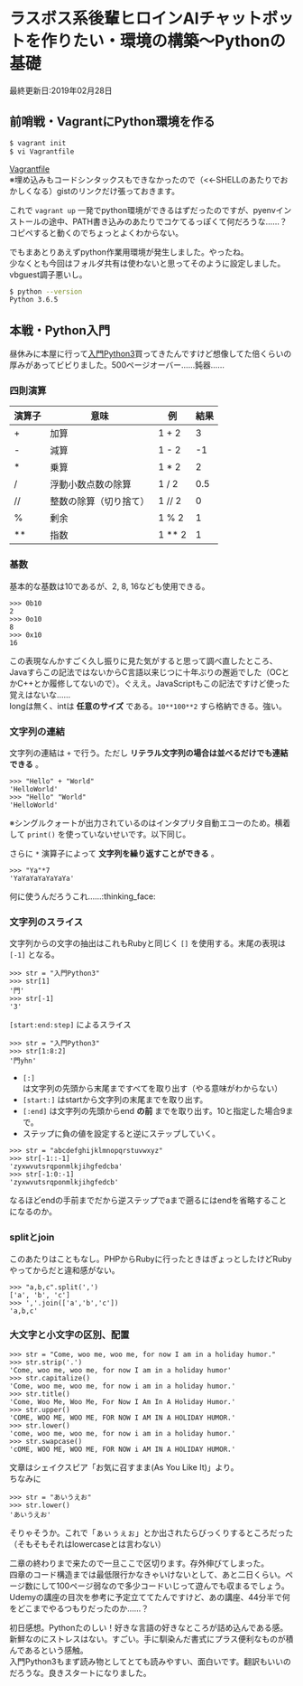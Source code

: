 # ラスボス系後輩ヒロインAIチャットボットを作りたい・環境の構築〜Pythonの基礎
最終更新日:2019年02月28日

## 前哨戦・VagrantにPython環境を作る  
  
```bash
$ vagrant init
$ vi Vagrantfile
```  
  
[Vagrantfile](https://gist.github.com/perpouh/9af2c825caddcf6236a89fbcf3bc0108)  
※埋め込みもコードシンタックスもできなかったので（<<-SHELLのあたりでおかしくなる）gistのリンクだけ張っておきます。  
  
これで `vagrant up` 一発でpython環境ができるはずだったのですが、pyenvインストールの途中、PATH書き込みのあたりでコケてるっぽくて何だろうな……？　コピペすると動くのでちょっとよくわからない。  
  
でもまあとりあえずpython作業用環境が発生しました。やったね。  
少なくとも今回はフォルダ共有は使わないと思ってそのように設定しました。vbguest調子悪いし。  
  
```bash
$ python --version
Python 3.6.5
```  
  
## 本戦・Python入門  
  
昼休みに本屋に行って[入門Python3](https://www.oreilly.co.jp/books/9784873117386/)買ってきたんですけど想像してた倍くらいの厚みがあってビビりました。500ページオーバー……鈍器……  
  
### 四則演算  
  
|演算子|意味|例|結果|  
|---|---|---|---|  
|+|加算|1 + 2|3|  
|-|減算|1 - 2|-1|  
|\*|乗算|1 \* 2|2|  
|/|浮動小数点数の除算|1 / 2|0.5|  
|//|整数の除算（切り捨て）|1 // 2|0|  
|%|剰余|1 % 2|1|  
|\**|指数|1 \** 2|1|  
  
### 基数  
基本的な基数は10であるが、2, 8, 16なども使用できる。  
  
```
>>> 0b10
2
>>> 0o10
8
>>> 0x10
16
```  
  
この表現なんかすごく久し振りに見た気がすると思って調べ直したところ、Javaすらこの記法ではないからC言語以来じつに十年ぶりの邂逅でした（OCとかC++とか履修してないので）。ぐええ。JavaScriptもこの記法ですけど使った覚えはないな……  
longは無く、intは **任意のサイズ** である。`10**100**2` すら格納できる。強い。  
  
### 文字列の連結  
  
文字列の連結は `+` で行う。ただし **リテラル文字列の場合は並べるだけでも連結できる** 。  
  
```
>>> "Hello" + "World"
'HelloWorld'
>>> "Hello" "World"
'HelloWorld'
```  
※シングルクォートが出力されているのはインタプリタ自動エコーのため。横着して `print()` を使っていないせいです。以下同じ。  
  
さらに `*` 演算子によって **文字列を繰り返すことができる** 。  
  
```
>>> "Ya"*7
'YaYaYaYaYaYaYa'
```  
  
何に使うんだろうこれ……:thinking_face:  
  
### 文字列のスライス  
  
文字列からの文字の抽出はこれもRubyと同じく `[]` を使用する。末尾の表現は `[-1]` となる。  
  
```
>>> str = "入門Python3"
>>> str[1]
'門'
>>> str[-1]
'3'
```  
  
`[start:end:step]` によるスライス  
  
```
>>> str = "入門Python3"
>>> str[1:8:2]
'門yhn'
```  
  
 - `[:]` は文字列の先頭から末尾まですべてを取り出す（やる意味がわからない）  
 - `[start:]` はstartから文字列の末尾までを取り出す。  
 - `[:end]` は文字列の先頭からend **の前** までを取り出す。10と指定した場合9まで。  
 - ステップに負の値を設定すると逆にステップしていく。  
  
```
>>> str = "abcdefghijklmnopqrstuvwxyz"
>>> str[-1::-1]
'zyxwvutsrqponmlkjihgfedcba'
>>> str[-1:0:-1]
'zyxwvutsrqponmlkjihgfedcb'
```  
  
なるほどendの手前までだから逆ステップでaまで遡るにはendを省略することになるのか。  
  
### splitとjoin  
  
このあたりはこともなし。PHPからRubyに行ったときはぎょっとしたけどRubyやってからだと違和感がない。  
  
```
>>> "a,b,c".split(',')
['a', 'b', 'c']
>>> ','.join(['a','b','c'])
'a,b,c'
```  
  
### 大文字と小文字の区別、配置  
```
>>> str = "Come, woo me, woo me, for now I am in a holiday humor."
>>> str.strip('.')
'Come, woo me, woo me, for now I am in a holiday humor'
>>> str.capitalize()
'Come, woo me, woo me, for now i am in a holiday humor.'
>>> str.title()
'Come, Woo Me, Woo Me, For Now I Am In A Holiday Humor.'
>>> str.upper()
'COME, WOO ME, WOO ME, FOR NOW I AM IN A HOLIDAY HUMOR.'
>>> str.lower()
'come, woo me, woo me, for now i am in a holiday humor.'
>>> str.swapcase()
'cOME, WOO ME, WOO ME, FOR NOW i AM IN A HOLIDAY HUMOR.'
```  
文章はシェイクスピア「お気に召すまま(As You Like It)」より。  
ちなみに  
  
```
>>> str = "あいうえお"
>>> str.lower()
'あいうえお'
```  
そりゃそうか。これで「ぁぃぅぇぉ」とか出されたらびっくりするところだった（そもそもそれはlowercaseとは言わない）  
  
二章の終わりまで来たので一旦ここで区切ります。存外伸びてしまった。  
四章のコード構造までは最低限行かなきゃいけないとして、あと二日くらい。ページ数にして100ページ弱なので多少コードいじって遊んでも収まるでしょう。  
Udemyの講座の目次を参考に予定立ててたんですけど、あの講座、44分半で何をどこまでやるつもりだったのか……？  
  
初日感想。Pythonたのしい！好きな言語の好きなところが詰め込んである感。新鮮なのにストレスはない。すごい。手に馴染んだ書式にプラス便利なものが積んであるという感触。  
入門Python3もまず読み物としてとても読みやすい、面白いです。翻訳もいいのだろうな。良きスタートになりました。  
